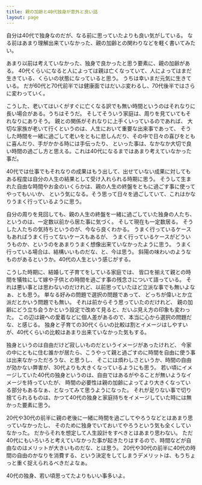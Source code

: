 ```yaml
---
title: 親の加齢と40代独身が意外と良い話
layout: page
---
```

自分は40代で独身なのだが、なる前に思っていたよりも良い気がしている。
なる前はあまり理解出来ていなかった、親の加齢との関わりなどを軽く書いてみたい。

あまり以前は考えていなかった、独身で良かったと思う要素に、親の加齢がある。
40代くらいになると人によっては親は亡くなっていて、人によってはまだ生きている、くらいの状態になっていると思う。
うちは幸いまだ元気に生きている。
だが60代と70代前半では健康面ではだいぶ変わるし、70代後半ではさらに変わっていく。

こうした、老いてはいくがすぐに亡くなる訳でも無い時間というのはそれなりに長い場合がある。うちはそうだ。
そしてそういう家庭は、周りを見ていてもそれなりにありそう。
親との関係がそれなりに上手くいっているのであれば、
大切な家族が老いて行くというのは、人生において重要な出来事であって、
そうした時間を一緒に過ごして老いをともに悲しんだり、その中で日々の喜びをともに喜んだり、手がかかる時には手伝ったり、
といった事は、なかなか大切で良い時間の過ごし方と思える。これは40代になるまではあまり考えていなかった事だ。

40代では仕事でもそれなりの成果はもう出して、出せていない成果に対してもある程度は自分の人生の結果として受け入れられる時期に思う。
そうして生まれた自由な時間やお金のいくらかは、親の人生の終盤をともに過ごす事に使ってやってもいいか、
という気になる。そう思って日々を過ごしていて、これはかなりうまく行っているように思う。

自分の周りを見回しても、親の人生の終盤を一緒に過ごしていた独身の人たち、というのは、一定数以前から居た事に気づく。
そして現在も一定数居る。
そうした人たちの気持ちというのが、今なら良くわかる。
うまく行っているケースもあればうまく行ってないケースもあるが、
うまく行っているケースがどういうものか、というのをあまりうまく想像出来ていなかったように思う。
うまく行っている場合は、結構いいものだな、と、今は思う。
斜陽の味わいのようなものがあるというか。40代の人生という感じがする。

こうした時期に、結婚して子育てをしている家庭では、
皆口を揃えて親との時間を犠牲にして嫁や子供との時間を過ごす事の残念さについて語っている。
それは悪い事とは思わないのだけれど、以前思っていたほど立派な事でも無いよなぁ、とも思う。
単なる好みの問題で選択の問題であって、
どっちが偉いとか立派だとかいう問題でも無い。
それは前からそう思っていたのだけれど、
親の加齢にどう立ち会うかという設定で改めて見ると、だいぶ見え方の印象も変わった。
この辺は親への愛着などに個人差があるので、本当に心から選択の問題だな、と感じる。
独身と子育ての30代くらいの比較は割とイメージはしやすいが、40代くらいの比較はあまり出来ていなかった気もする。

独身というのは自由だけど寂しいものだというイメージがあったけれど、
今家の中にともに住む誰かが居たら、こうやって親と過ごすのに時間を自由に使う事は出来なかっただろうな、と思うし、
そこには煩わしさというか、時間の自由が効かない弊害が、30代よりも大きくなっているようにも思う。
若い頃にイメージしていた40代の独身というのは、自由ではあるがやることが無いようなイメージを持っていたが、
時間の必要性は親の加齢によってより大きくなっている部分もあるなぁ、となってみて思うようになった。
それが足りない事で切り捨てられるものは、かつて40代の独身と家庭持ちをイメージしていた時には無かった要素に思う。

20代や30代の前半に親の老後に一緒に時間を過ごしてやろうなどとはあまり思っていなかったし、
そのために独身でいておいてやろうという気も全くしていなかった。
だからそれを想定して人生設計をすべきとはあまり思わない。
ただ40代にもいろいろと考えていなかった事が起きたりはするので、時間などが自由なのはメリットが大きいものだな、とは思う。
20代や30代の前半に40代の時間の自由のかなりを消費する、という決定をしてしまうデメリットは、もうちょっと重く捉えられるべきだよなぁ。

40代の独身、若い頃思ってたよりもいい事多いよ。